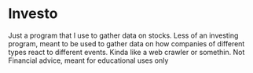# Investo
Just a program that I use to gather data on stocks. Less of an investing program, meant to be used to gather data on how companies of different types react to different events. Kinda like a web crawler or somethin.  Not Financial advice, meant for educational uses only
